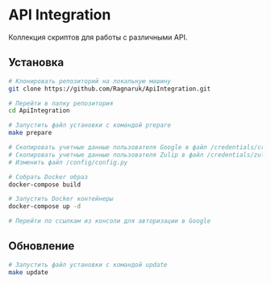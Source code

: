 # API Integration

Коллекция скриптов для работы с различными API.

## Установка
```bash
# Клонировать репозиторий на локальную машину
git clone https://github.com/Ragnaruk/ApiIntegration.git

# Перейти в папку репозитория
cd ApiIntegration

# Запустить файл установки с командой prepare
make prepare

# Скопировать учетные данные пользователя Google в файл /credentials/credentials.json
# Скопировать учетные данные пользователя Zulip в файл /credentials/zuliprc.txt
# Изменить файл /config/config.py

# Собрать Docker образ
docker-compose build

# Запустить Docker контейнеры
docker-compose up -d

# Перейти по ссылкам из консоли для авторизации в Google
```

## Обновление
```bash
# Запустить файл установки с командой update
make update
```